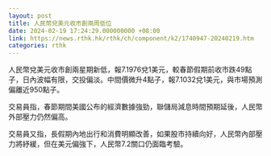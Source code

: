 ```yaml
---
layout: post
title: 人民幣兌美元收市創兩周低位
date: 2024-02-19 17:24:29.000000000 +08:00
link: https://news.rthk.hk/rthk/ch/component/k2/1740947-20240219.htm
categories: rthk
---
```


人民幣兌美元收市創兩星期新低，報7.1976兌1美元，較春節假期前收市跌49點子，日內波幅有限，交投偏淡。中間價微升4點子，報7.1032兌1美元，與市場預測偏離近950點子。

交易員指，春節期間美國公布的經濟數據強勁，聯儲局減息時間預期延後，人民幣外部壓力仍然偏高。

交易員又指，長假期內地出行和消費明顯改善，如果股市持續向好，人民幣內部壓力將紓緩，但在美元偏強下，人民幣7.2關口仍面臨考驗。
